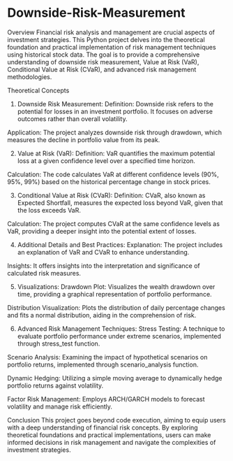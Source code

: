 # Downside-Risk-Measurement
Overview
Financial risk analysis and management are crucial aspects of investment strategies. This Python project delves into the theoretical foundation and practical implementation of risk management techniques using historical stock data. The goal is to provide a comprehensive understanding of downside risk measurement, Value at Risk (VaR), Conditional Value at Risk (CVaR), and advanced risk management methodologies.

Theoretical Concepts
1. Downside Risk Measurement:
Definition: Downside risk refers to the potential for losses in an investment portfolio. It focuses on adverse outcomes rather than overall volatility.

Application: The project analyzes downside risk through drawdown, which measures the decline in portfolio value from its peak.

2. Value at Risk (VaR):
Definition: VaR quantifies the maximum potential loss at a given confidence level over a specified time horizon.

Calculation: The code calculates VaR at different confidence levels (90%, 95%, 99%) based on the historical percentage change in stock prices.

3. Conditional Value at Risk (CVaR):
Definition: CVaR, also known as Expected Shortfall, measures the expected loss beyond VaR, given that the loss exceeds VaR.

Calculation: The project computes CVaR at the same confidence levels as VaR, providing a deeper insight into the potential extent of losses.

4. Additional Details and Best Practices:
Explanation: The project includes an explanation of VaR and CVaR to enhance understanding.

Insights: It offers insights into the interpretation and significance of calculated risk measures.

5. Visualizations:
Drawdown Plot: Visualizes the wealth drawdown over time, providing a graphical representation of portfolio performance.

Distribution Visualization: Plots the distribution of daily percentage changes and fits a normal distribution, aiding in the comprehension of risk.

6. Advanced Risk Management Techniques:
Stress Testing: A technique to evaluate portfolio performance under extreme scenarios, implemented through stress_test function.

Scenario Analysis: Examining the impact of hypothetical scenarios on portfolio returns, implemented through scenario_analysis function.

Dynamic Hedging: Utilizing a simple moving average to dynamically hedge portfolio returns against volatility.

Factor Risk Management: Employs ARCH/GARCH models to forecast volatility and manage risk efficiently.

Conclusion
This project goes beyond code execution, aiming to equip users with a deep understanding of financial risk concepts. By exploring theoretical foundations and practical implementations, users can make informed decisions in risk management and navigate the complexities of investment strategies.

